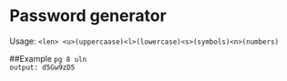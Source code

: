 # Password generator

Usage: `<len> <u>(uppercaase)<l>(lowercase)<s>(symbols)<n>(numbers)` 

##Example
`pg 8 uln`    
`output: d5Gw9zD5`
